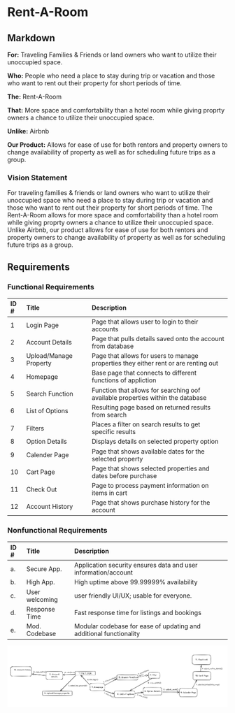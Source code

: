 # Rent-A-Room

## Markdown

**For:**  Traveling Families & Friends or land owners who want to utilize their unoccupied space.

**Who:**  People who need a place to stay during trip or vacation and those who want to rent out their property for short periods of time.

**The:**  Rent-A-Room

**That:** More space and comfortability than a hotel room while giving proprty owners a chance to utilize their unoccupied space.

**Unlike:**  Airbnb

**Our Product:**  Allows for ease of use for both rentors and property owners to change availability of property as well as for scheduling future trips as a group.

### Vision Statement

For traveling families & friends or land owners who want to utilize their unoccupied space who need a place to stay during trip or vacation and those who want to rent out their property for short periods of time. The Rent-A-Room allows for more space and comfortability than a hotel room while giving proprty owners a chance to utilize their unoccupied space. Unlike Airbnb, our product allows for ease of use for both rentors and property owners to change availability of property as well as for scheduling future trips as a group.

## Requirements

### Functional Requirements

|  ID #  |      Title      |  Description  |
| :----- | :-----------    | :------------ |
|   1    |    Login Page   | Page that allows user to login to their accounts |
|   2    | Account Details | Page that pulls details saved onto the account from database |
|   3    |  Upload/Manage Property | Page that allows for users to manage properties they either rent or are renting out |
|   4    |    Homepage     | Base page that connects to different functions of appliction |
|   5    | Search Function | Function that allows for searching oof available properties within the database |
|   6    | List of Options | Resulting page based on returned results from search |
|   7    |    Filters      | Places a filter on search results to get specific results |
|   8    |  Option Details | Displays details on selected property option |
|   9    | Calender Page   | Page that shows available dates for the selected property |
|   10   |    Cart Page    | Page that shows selected properties and dates before purchase |
|   11   |    Check Out    | Page to process payment information on items in cart |
|   12   | Account History | Page that shows purchase history for the account |

### Nonfunctional Requirements

|  ID #  |      Title      |  Description  |
| :----- | :-----------    | :------------ |
|   a.   |  Secure App.    | Application security ensures data and user information/account   |
|   b.   |  High App.      | High uptime above 99.99999% availability
|   c.   |  User welcoming | user friendly UI/UX; usable for everyone.
|   d.   |  Response Time  | Fast response time for listings and bookings
|   e.   |  Mod. Codebase  | Modular codebase for ease of updating and additional functionality


![Requirement_Modeling](Requirement_Modeling.png)
